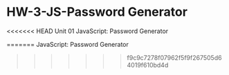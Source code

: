# HW-3-JS-Password Generator
<<<<<<< HEAD
Unit 01 JavaScript: Password Generator

=======
 JavaScript: Password Generator
>>>>>>> f9c9c7278f07962f5f9f267505d64019f610bd4d

